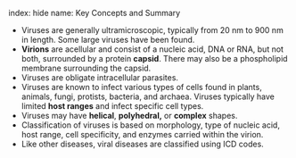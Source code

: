 index: hide
name: Key Concepts and Summary

  * Viruses are generally ultramicroscopic, typically from 20 nm to 900 nm in length. Some large viruses have been found.
  *  **Virions** are acellular and consist of a nucleic acid, DNA or RNA, but not both, surrounded by a protein  **capsid**. There may also be a phospholipid membrane surrounding the capsid.
  * Viruses are obligate intracellular parasites.
  * Viruses are known to infect various types of cells found in plants, animals, fungi, protists, bacteria, and archaea. Viruses typically have limited  **host ranges** and infect specific cell types.
  * Viruses may have  **helical**,  **polyhedral,** or  **complex** shapes.
  * Classification of viruses is based on morphology, type of nucleic acid, host range, cell specificity, and enzymes carried within the virion.
  * Like other diseases, viral diseases are classified using ICD codes.
